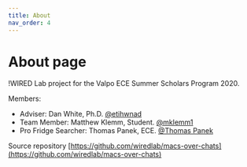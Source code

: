 ```yaml
---
title: About
nav_order: 4
---
```

# About page

!WIRED Lab project for the Valpo ECE Summer Scholars Program 2020.

Members:

* Adviser: Dan White, Ph.D. [@etihwnad](https://github.com/etihwnad)
* Team Member: Matthew Klemm, Student. [@mklemm1](https://github.com/mklemm1)
* Pro Fridge Searcher: Thomas Panek, ECE. [@Thomas Panek](https://github.com/ThomasPanek)

Source repository [https://github.com/wiredlab/macs-over-chats](https://github.com/wiredlab/macs-over-chats)


